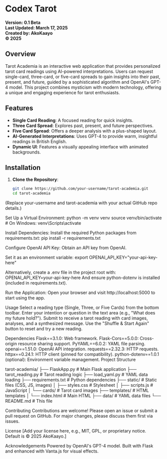 # Codex Tarot

**Version: 0.1 Beta**  
**Last Updated: March 17, 2025**  
**Created by: AkoKaayo**  
**© 2025**

## Overview
Tarot Academia is an interactive web application that provides personalized tarot card readings using AI-powered interpretations. Users can request single-card, three-card, or five-card spreads to gain insights into their past, present, and future, guided by a sophisticated algorithm and OpenAI's GPT-4 model. This project combines mysticism with modern technology, offering a unique and engaging experience for tarot enthusiasts.

## Features
- **Single Card Reading**: A focused reading for quick insights.
- **Three Card Spread**: Explores past, present, and future perspectives.
- **Five Card Spread**: Offers a deeper analysis with a plus-shaped layout.
- **AI-Generated Interpretations**: Uses GPT-4 to provide warm, insightful readings in British English.
- **Dynamic UI**: Features a visually appealing interface with animated backgrounds.

## Installation
1. **Clone the Repository**:
   ```bash
   git clone https://github.com/your-username/tarot-academia.git
   cd tarot-academia
(Replace your-username and tarot-academia with your actual GitHub repo details.)

Set Up a Virtual Environment:
python -m venv venv
source venv/bin/activate  # On Windows: venv\Scripts\activate

Install Dependencies: Install the required Python packages from requirements.txt:
pip install -r requirements.txt

Configure OpenAI API Key:
Obtain an API key from OpenAI.

Set it as an environment variable:
export OPENAI_API_KEY="your-api-key-here"

Alternatively, create a .env file in the project root with:
OPENAI_API_KEY=your-api-key-here
And ensure python-dotenv is installed (included in requirements.txt).

Run the Application:
Open your browser and visit http://localhost:5000 to start using the app.

Usage
Select a reading type (Single, Three, or Five Cards) from the bottom toolbar.
Enter your intention or question in the text area (e.g., "What does my future hold?").
Submit to receive a tarot reading with card images, analyses, and a synthesized message.
Use the "Shuffle & Start Again" button to reset and try a new reading.

Dependencies
Flask==3.1.0: Web framework.
Flask-Cors==5.0.0: Cross-origin resource sharing support.
PyYAML==6.0.2: YAML file parsing.
openai==1.51.0: OpenAI API integration.
requests==2.32.3: HTTP requests.
httpx==0.24.1: HTTP client (pinned for compatibility).
python-dotenv==1.0.1 (optional): Environment variable management.
Project Structure

tarot-academia/
├── FlaskApp.py         # Main Flask application
├── tarot_reading.py    # Tarot reading logic
├── load_yaml.py        # YAML data loading
├── requirements.txt    # Python dependencies
├── static/             # Static files (CSS, JS, images)
│   ├── styles.css      # Stylesheet
│   ├── scripts.js      # JavaScript
│   └── cards/          # Tarot card images
├── templates/          # HTML templates
│   └── index.html      # Main HTML
├── data/               # YAML data files
└── README.md           # This file

Contributing
Contributions are welcome! Please open an issue or submit a pull request on GitHub. For major changes, please discuss them first via issues.

License
[Add your license here, e.g., MIT, GPL, or proprietary notice. Default is © 2025 AkoKaayo.]

Acknowledgements
Powered by OpenAI's GPT-4 model.
Built with Flask and enhanced with Vanta.js for visual effects.